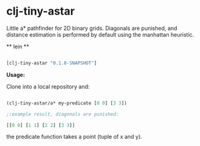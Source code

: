 clj-tiny-astar
==============

Little a* pathfinder for 2D binary grids. Diagonals are punished, and distance estimation is performed by default using the manhattan heuristic.

** lein **

```clojure

[clj-tiny-astar "0.1.0-SNAPSHOT"]

```

**Usage:**

Clone into a local repository and:

```clojure

(clj-tiny-astar/a* my-predicate [0 0] [3 3])

;;example result, diagonals are punished:

[[0 0] [1 1] [2 2] [3 3]]

```

the predicate function takes a point (tuple of x and y).


